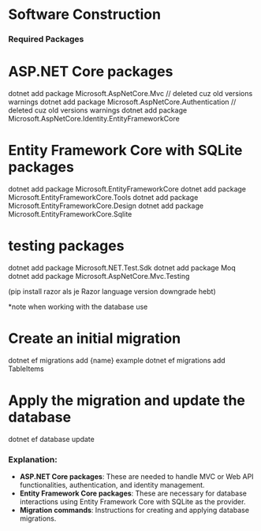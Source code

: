 # Software Construction

### Required Packages 
# ASP.NET Core packages
dotnet add package Microsoft.AspNetCore.Mvc // deleted cuz old versions warnings
dotnet add package Microsoft.AspNetCore.Authentication // deleted cuz old versions warnings
dotnet add package Microsoft.AspNetCore.Identity.EntityFrameworkCore

# Entity Framework Core with SQLite packages
dotnet add package Microsoft.EntityFrameworkCore
dotnet add package Microsoft.EntityFrameworkCore.Tools
dotnet add package Microsoft.EntityFrameworkCore.Design
dotnet add package Microsoft.EntityFrameworkCore.Sqlite

# testing packages
dotnet add package Microsoft.NET.Test.Sdk
dotnet add package Moq
dotnet add package Microsoft.AspNetCore.Mvc.Testing

(pip install razor als je Razor language version downgrade hebt) 

*note 
when working with the database use 
# Create an initial migration
dotnet ef migrations add {name} 
example dotnet ef migrations add TableItems

# Apply the migration and update the database
dotnet ef database update



### Explanation:
- **ASP.NET Core packages**: These are needed to handle MVC or Web API functionalities, authentication, and identity management.
- **Entity Framework Core packages**: These are necessary for database interactions using Entity Framework Core with SQLite as the provider.
- **Migration commands**: Instructions for creating and applying database migrations.
